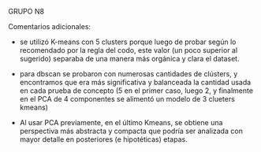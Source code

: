 GRUPO N8

Comentarios adicionales:
- se utilizó K-means con 5 clusters porque luego de probar según lo recomendado por la regla del codo, este valor (un poco superior al sugerido) separaba de una manera más orgánica y clara el dataset.

- para dbscan se probaron con numerosas cantidades de clústers, y encontramos que era más significativa y balanceada la cantidad usada en cada prueba de concepto (5 en el primer caso, luego 2, y finalmente en el PCA de 4 componentes se alimentó un modelo de 3 clueters kmeans)

- Al usar PCA previamente, en el último Kmeans, se obtiene una perspectiva más abstracta y compacta que podría ser analizada con mayor detalle en posteriores (e hipotéticas) etapas.

